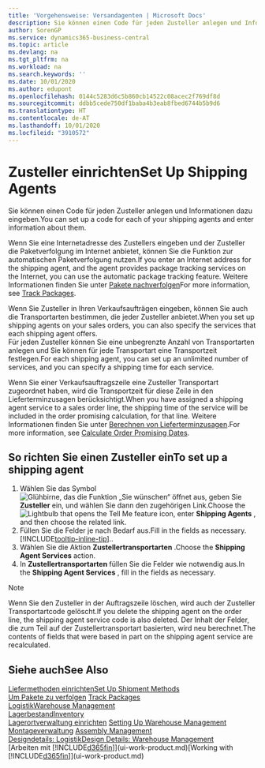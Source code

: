 ```yaml
---
title: 'Vorgehensweise: Versandagenten | Microsoft Docs'
description: Sie können einen Code für jeden Zusteller anlegen und Informationen dazu eingeben.
author: SorenGP
ms.service: dynamics365-business-central
ms.topic: article
ms.devlang: na
ms.tgt_pltfrm: na
ms.workload: na
ms.search.keywords: ''
ms.date: 10/01/2020
ms.author: edupont
ms.openlocfilehash: 0144c5283d6c5b860cb14522c08acec2f769df8d
ms.sourcegitcommit: ddbb5cede750df1baba4b3eab8fbed6744b5b9d6
ms.translationtype: HT
ms.contentlocale: de-AT
ms.lasthandoff: 10/01/2020
ms.locfileid: "3910572"
---
```

# <a name="set-up-shipping-agents"></a><span data-ttu-id="f48a8-103">Zusteller einrichten</span><span class="sxs-lookup"><span data-stu-id="f48a8-103">Set Up Shipping Agents</span></span>
<span data-ttu-id="f48a8-104">Sie können einen Code für jeden Zusteller anlegen und Informationen dazu eingeben.</span><span class="sxs-lookup"><span data-stu-id="f48a8-104">You can set up a code for each of your shipping agents and enter information about them.</span></span>  

<span data-ttu-id="f48a8-105">Wenn Sie eine Internetadresse des Zustellers eingeben und der Zusteller die Paketverfolgung im Internet anbietet, können Sie die Funktion zur automatischen Paketverfolgung nutzen.</span><span class="sxs-lookup"><span data-stu-id="f48a8-105">If you enter an Internet address for the shipping agent, and the agent provides package tracking services on the Internet, you can use the automatic package tracking feature.</span></span> <span data-ttu-id="f48a8-106">Weitere Informationen finden Sie unter [Pakete nachverfolgen](sales-how-track-packages.md)</span><span class="sxs-lookup"><span data-stu-id="f48a8-106">For more information, see [Track Packages](sales-how-track-packages.md).</span></span>

<span data-ttu-id="f48a8-107">Wenn Sie Zusteller in Ihren Verkaufsaufträgen eingeben, können Sie auch die Transportarten bestimmen, die jeder Zusteller anbietet.</span><span class="sxs-lookup"><span data-stu-id="f48a8-107">When you set up shipping agents on your sales orders, you can also specify the services that each shipping agent offers.</span></span>  
<span data-ttu-id="f48a8-108">Für jeden Zusteller können Sie eine unbegrenzte Anzahl von Transportarten anlegen und Sie können für jede Transportart eine Transportzeit festlegen.</span><span class="sxs-lookup"><span data-stu-id="f48a8-108">For each shipping agent, you can set up an unlimited number of services, and you can specify a shipping time for each service.</span></span>  

<span data-ttu-id="f48a8-109">Wenn Sie einer Verkaufsauftragszeile eine Zusteller Transportart zugeordnet haben, wird die Transportzeit für diese Zeile in den Lieferterminzusagen berücksichtigt.</span><span class="sxs-lookup"><span data-stu-id="f48a8-109">When you have assigned a shipping agent service to a sales order line, the shipping time of the service will be included in the order promising calculation, for that line.</span></span> <span data-ttu-id="f48a8-110">Weitere Informationen finden Sie unter [Berechnen von Lieferterminzusagen](sales-how-to-calculate-order-promising-dates.md).</span><span class="sxs-lookup"><span data-stu-id="f48a8-110">For more information, see [Calculate Order Promising Dates](sales-how-to-calculate-order-promising-dates.md).</span></span>

## <a name="to-set-up-a-shipping-agent"></a><span data-ttu-id="f48a8-111">So richten Sie einen Zusteller ein</span><span class="sxs-lookup"><span data-stu-id="f48a8-111">To set up a shipping agent</span></span>  
1.  <span data-ttu-id="f48a8-112">Wählen Sie das Symbol ![Glühbirne, das die Funktion „Sie wünschen“ öffnet](media/ui-search/search_small.png "Tell Me-Funktion") aus, geben Sie **Zusteller** ein, und wählen Sie dann den zugehörigen Link.</span><span class="sxs-lookup"><span data-stu-id="f48a8-112">Choose the ![Lightbulb that opens the Tell Me feature](media/ui-search/search_small.png "Tell me what you want to do") icon, enter **Shipping Agents** , and then choose the related link.</span></span>  
2.  <span data-ttu-id="f48a8-113">Füllen Sie die Felder je nach Bedarf aus.</span><span class="sxs-lookup"><span data-stu-id="f48a8-113">Fill in the fields as necessary.</span></span> [!INCLUDE[tooltip-inline-tip](includes/tooltip-inline-tip_md.md)]<span data-ttu-id="f48a8-114">.</span><span class="sxs-lookup"><span data-stu-id="f48a8-114">.</span></span>  
3.  <span data-ttu-id="f48a8-115">Wählen Sie die Aktion **Zustellertransportarten** .</span><span class="sxs-lookup"><span data-stu-id="f48a8-115">Choose the **Shipping Agent Services** action.</span></span>
4. <span data-ttu-id="f48a8-116">In **Zustellertransportarten** füllen Sie die Felder wie notwendig aus.</span><span class="sxs-lookup"><span data-stu-id="f48a8-116">In the **Shipping Agent Services** , fill in the fields as necessary.</span></span>

> [!NOTE]  
>  <span data-ttu-id="f48a8-117">Wenn Sie den Zusteller in der Auftragszeile löschen, wird auch der Zusteller Transportartcode gelöscht.</span><span class="sxs-lookup"><span data-stu-id="f48a8-117">If you delete the shipping agent on the order line, the shipping agent service code is also deleted.</span></span> <span data-ttu-id="f48a8-118">Der Inhalt der Felder, die zum Teil auf der Zustellertransportart basierten, wird neu berechnet.</span><span class="sxs-lookup"><span data-stu-id="f48a8-118">The contents of fields that were based in part on the shipping agent service are recalculated.</span></span>  

## <a name="see-also"></a><span data-ttu-id="f48a8-119">Siehe auch</span><span class="sxs-lookup"><span data-stu-id="f48a8-119">See Also</span></span>
[<span data-ttu-id="f48a8-120">Liefermethoden einrichten</span><span class="sxs-lookup"><span data-stu-id="f48a8-120">Set Up Shipment Methods</span></span>](sales-how-set-up-shipment-methods.md)  
<span data-ttu-id="f48a8-121">[Um Pakete zu verfolgen](sales-how-track-packages.md)  </span><span class="sxs-lookup"><span data-stu-id="f48a8-121">[Track Packages](sales-how-track-packages.md)  </span></span>  
[<span data-ttu-id="f48a8-122">Logistik</span><span class="sxs-lookup"><span data-stu-id="f48a8-122">Warehouse Management</span></span>](warehouse-manage-warehouse.md)  
[<span data-ttu-id="f48a8-123">Lagerbestand</span><span class="sxs-lookup"><span data-stu-id="f48a8-123">Inventory</span></span>](inventory-manage-inventory.md)  
<span data-ttu-id="f48a8-124">[Lagerortverwaltung einrichten](warehouse-setup-warehouse.md)   </span><span class="sxs-lookup"><span data-stu-id="f48a8-124">[Setting Up Warehouse Management](warehouse-setup-warehouse.md)   </span></span>  
<span data-ttu-id="f48a8-125">[Montageverwaltung](assembly-assemble-items.md)  </span><span class="sxs-lookup"><span data-stu-id="f48a8-125">[Assembly Management](assembly-assemble-items.md)  </span></span>  
[<span data-ttu-id="f48a8-126">Designdetails: Logistik</span><span class="sxs-lookup"><span data-stu-id="f48a8-126">Design Details: Warehouse Management</span></span>](design-details-warehouse-management.md)  
<span data-ttu-id="f48a8-127">[Arbeiten mit [!INCLUDE[d365fin](includes/d365fin_md.md)]](ui-work-product.md)</span><span class="sxs-lookup"><span data-stu-id="f48a8-127">[Working with [!INCLUDE[d365fin](includes/d365fin_md.md)]](ui-work-product.md)</span></span>  
